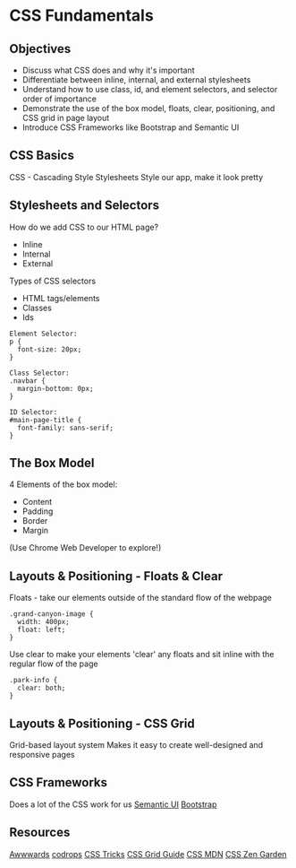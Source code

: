 # CSS Fundamentals

## Objectives

* Discuss what CSS does and why it's important
* Differentiate between inline, internal, and external stylesheets
* Understand how to use class, id, and element selectors, and selector order of importance
* Demonstrate the use of the box model, floats, clear, positioning, and CSS grid in page layout
* Introduce CSS Frameworks like Bootstrap and Semantic UI

## CSS Basics

CSS - Cascading Style Stylesheets
Style our app, make it look pretty


## Stylesheets and Selectors

How do we add CSS to our HTML page?
* Inline
* Internal
* External

Types of CSS selectors
* HTML tags/elements
* Classes
* Ids

```
Element Selector:
p {
  font-size: 20px;
}

Class Selector:
.navbar {
  margin-bottom: 0px;
}

ID Selector:
#main-page-title {
  font-family: sans-serif;
}

```


## The Box Model

4 Elements of the box model:
* Content
* Padding
* Border
* Margin

(Use Chrome Web Developer to explore!)

## Layouts & Positioning - Floats & Clear
Floats - take our elements outside of the standard flow of the webpage
```
.grand-canyon-image {
  width: 400px;
  float: left;
}
```
Use clear to make your elements 'clear' any floats and sit inline with the regular flow of the page
```
.park-info {
  clear: both;
}
```
## Layouts & Positioning - CSS Grid
Grid-based layout system
Makes it easy to create well-designed and responsive pages


## CSS Frameworks

Does a lot of the CSS work for us
[Semantic UI](https://semantic-ui.com/)
[Bootstrap](https://getbootstrap.com/)

## Resources

[Awwwards](https://www.awwwards.com/)
[codrops](https://tympanus.net/codrops/css_reference/)
[CSS Tricks](https://css-tricks.com/)
[CSS Grid Guide](https://css-tricks.com/snippets/css/complete-guide-grid/)
[CSS MDN](https://developer.mozilla.org/en-US/docs/Web/CSS)
[CSS Zen Garden](http://www.csszengarden.com/)
